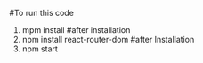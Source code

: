 #To run this code
1. mpm install
#after installation
2. npm install react-router-dom
#after Installation
3. npm start
